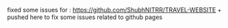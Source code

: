 fixed some issues for : https://github.com/ShubhNITRR/TRAVEL-WEBSITE
+
pushed here to fix some issues related to github pages
